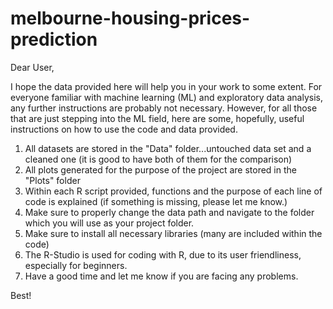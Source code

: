 # melbourne-housing-prices-prediction

Dear User,

I hope the data provided here will help you in your work to some extent.
For everyone familiar with machine learning (ML) and exploratory data analysis, any further 
instructions are probably not necessary. However, for all those that are just stepping into the ML field,
here are some, hopefully, useful instructions on how to use the code and data provided.

1) All datasets are stored in the "Data" folder...untouched data set and a cleaned one (it is good to have both of them for the comparison)
2) All plots generated for the purpose of the project are stored in the "Plots" folder
3) Within each R script provided, functions and the purpose of each line of code is explained (if something is missing, please let me know.)
4) Make sure to properly change the data path and navigate to the folder which you will use as your project folder.
5) Make sure to install all necessary libraries (many are included within the code)
6) The R-Studio is used for coding with R, due to its user friendliness, especially for beginners.
7) Have a good time and let me know if you are facing any problems.

Best!
